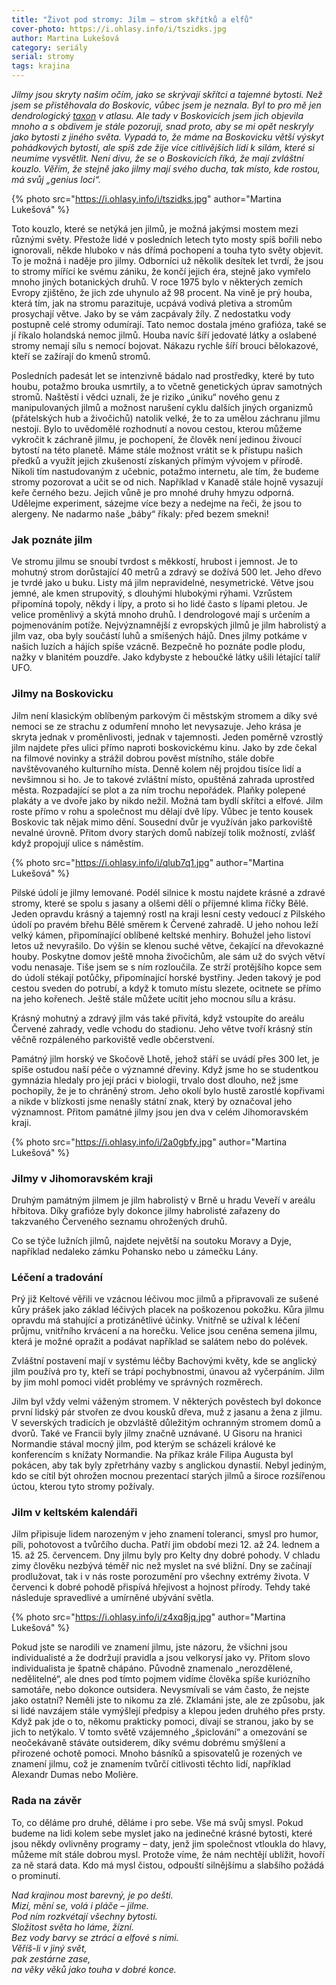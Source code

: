 ```yaml
---
title: "Život pod stromy: Jilm – strom skřítků a elfů"
cover-photo: https://i.ohlasy.info/i/tszidks.jpg
author: Martina Lukešová
category: seriály
serial: stromy
tags: krajina
---
```


*Jilmy jsou skryty našim očím, jako se skrývají skřítci a tajemné bytosti. Než jsem se přistěhovala do Boskovic, vůbec jsem je neznala. Byl to pro mě jen dendrologický [taxon](https://cs.wikipedia.org/wiki/Taxon) v atlasu. Ale tady v Boskovicích jsem jich objevila mnoho a s obdivem je stále pozoruji, snad proto, aby se mi opět neskryly jako bytosti z jiného světa. Vypadá to, že máme na Boskovicku větší výskyt pohádkových bytostí, ale spíš zde žije více citlivějších lidí k silám, které si neumíme vysvětlit. Není divu, že se o Boskovicích říká, že mají zvláštní kouzlo. Věřím, že stejně jako jilmy mají svého ducha, tak místo, kde rostou, má svůj „genius loci“.*

{% photo src="https://i.ohlasy.info/i/tszidks.jpg" author="Martina Lukešová" %}

Toto kouzlo, které se netýká jen jilmů, je možná jakýmsi mostem mezi různými světy. Přestože lidé v posledních letech tyto mosty spíš bořili nebo ignorovali, někde hluboko v nás dřímá pochopení a touha tyto světy objevit. To je možná i naděje pro jilmy. Odborníci už několik desítek let tvrdí, že jsou to stromy mířící ke svému zániku, že končí jejich éra, stejně jako vymřelo mnoho jiných botanických druhů. V roce 1975 bylo v některých zemích Evropy zjištěno, že jich zde uhynulo až 98 procent. Na vině je prý houba, která tím, jak na stromu parazituje, ucpává vodivá pletiva a stromům prosychají větve. Jako by se vám zacpávaly žíly. Z nedostatku vody postupně celé stromy odumírají. Tato nemoc dostala jméno grafióza, také se jí říkalo holandská nemoc jilmů. Houba navíc šíří jedovaté látky a oslabené stromy nemají sílu s nemocí bojovat. Nákazu rychle šíří brouci bělokazové, kteří se zažírají do kmenů stromů. 

Posledních padesát let se intenzivně bádalo nad prostředky, které by tuto houbu, potažmo brouka usmrtily, a to včetně genetických úprav samotných stromů. Naštěstí i vědci uznali, že je riziko „úniku“ nového genu z manipulovaných jilmů a možnost narušení cyklu dalších jiných organizmů (přátelských hub a živočichů) natolik velké, že to za umělou záchranu jilmu nestojí. Bylo to uvědomělé rozhodnutí a novou cestou, kterou můžeme vykročit k záchraně jilmu, je pochopení, že člověk není jedinou živoucí bytostí na této planetě. Máme stále možnost vrátit se k přístupu našich předků a využít jejich zkušeností získaných přímým vývojem v přírodě. Nikoli tím nastudovaným z učebnic, potažmo internetu, ale tím, že budeme stromy pozorovat a učit se od nich. Například v Kanadě stále hojně vysazují keře černého bezu. Jejich vůně je pro mnohé druhy hmyzu odporná. Udělejme experiment, sázejme více bezy a nedejme na řeči, že jsou to alergeny. Ne nadarmo naše „báby“ říkaly: před bezem smekni!

### Jak poznáte jilm

Ve stromu jilmu se snoubí tvrdost s měkkostí, hrubost i jemnost. Je to mohutný strom dorůstající 40 metrů a zdravý se dožívá 500 let. Jeho dřevo je tvrdé jako u buku. Listy má jilm nepravidelné, nesymetrické. Větve jsou jemné, ale kmen strupovitý, s dlouhými hlubokými rýhami. Vzrůstem připomíná topoly, někdy i lípy, a proto si ho lidé často s lípami pletou. Je velice proměnlivý a skýtá mnoho druhů. I dendrologové mají s určením a pojmenováním potíže. Nejvýznamnější z evropských jilmů je jilm habrolistý a jilm vaz, oba byly součástí luhů a smíšených hájů. Dnes jilmy potkáme v našich luzích a hájích spíše vzácně. Bezpečně ho poznáte podle plodu, nažky v blanitém pouzdře. Jako kdybyste z heboučké látky ušili létající talíř UFO. 

### Jilmy na Boskovicku

Jilm není klasickým oblíbeným parkovým či městským stromem a díky své nemoci se ze strachu z odumření mnoho let nevysazuje. Jeho krása je skryta jednak v proměnlivosti, jednak v tajemnosti. Jeden poměrně vzrostlý jilm najdete přes ulici přímo naproti boskovickému kinu. Jako by zde čekal na filmové novinky a strážil dobrou pověst místního, stále dobře navštěvovaného kulturního místa. Denně kolem něj projdou tisíce lidí a nevšimnou si ho. Je to takové zvláštní místo, opuštěná zahrada uprostřed města. Rozpadající se plot a za ním trochu nepořádek. Plaňky polepené plakáty a ve dvoře jako by nikdo nežil. Možná tam bydlí skřítci a elfové. Jilm roste přímo v rohu a společnost mu dělají dvě lípy. Vůbec je tento kousek Boskovic tak nějak mimo dění. Sousední dvůr je využíván jako parkoviště nevalné úrovně. Přitom dvory starých domů nabízejí tolik možností, zvlášť když propojují ulice s náměstím. 

{% photo src="https://i.ohlasy.info/i/qlub7q1.jpg" author="Martina Lukešová" %}

Pilské údolí je jilmy lemované. Podél silnice k mostu najdete krásné a zdravé stromy, které se spolu s jasany a olšemi dělí o příjemné klima říčky Bělé. Jeden opravdu krásný a tajemný rostl na kraji lesní cesty vedoucí z Pilského údolí po pravém břehu Bělé směrem k Červené zahradě. U jeho nohou leží velký kámen, připomínající oblíbené keltské menhiry. Bohužel jeho listoví letos už nevyrašilo. Do výšin se klenou suché větve, čekající na dřevokazné houby. Poskytne domov ještě mnoha živočichům, ale sám už do svých větví vodu nenasaje. Tiše jsem se s ním rozloučila. Ze strží protějšího kopce sem do údolí stékají potůčky, připomínající horské bystřiny. Jeden takový je pod cestou sveden do potrubí, a když k tomuto místu slezete, ocitnete se přímo na jeho kořenech. Ještě stále můžete ucítit jeho mocnou sílu a krásu. 

Krásný mohutný a zdravý jilm vás také přivítá, když vstoupíte do areálu Červené zahrady, vedle vchodu do stadionu. Jeho větve tvoří krásný stín věčně rozpáleného parkoviště vedle občerstvení. 

Památný jilm horský ve Skočově Lhotě, jehož stáří se uvádí přes 300 let, je spíše ostudou naší péče o významné dřeviny. Když jsme ho se studentkou gymnázia hledaly pro její práci v biologii, trvalo dost dlouho, než jsme pochopily, že je to chráněný strom. Jeho okolí bylo hustě zarostlé kopřivami a nikde v blízkosti jsme nenašly státní znak, který by označoval jeho významnost. Přitom památné jilmy jsou jen dva v celém Jihomoravském kraji. 

{% photo src="https://i.ohlasy.info/i/2a0gbfy.jpg" author="Martina Lukešová" %}

### Jilmy v Jihomoravském kraji

Druhým památným jilmem je jilm habrolistý v Brně u hradu Veveří v areálu hřbitova. Díky grafióze byly dokonce jilmy habrolisté zařazeny do takzvaného Červeného seznamu ohrožených druhů. 

Co se týče lužních jilmů, najdete největší na soutoku Moravy a Dyje, například nedaleko zámku Pohansko nebo u zámečku Lány.

### Léčení a tradování

Prý již Keltové věřili ve vzácnou léčivou moc jilmů a připravovali ze sušené kůry prášek jako základ léčivých placek na poškozenou pokožku. Kůra jilmu opravdu má stahující a protizánětlivé účinky. Vnitřně se užíval k léčení průjmu, vnitřního krvácení a na horečku. Velice jsou ceněna semena jilmu, která je možné opražit a podávat například se salátem nebo do polévek.

Zvláštní postavení mají v systému léčby Bachovými květy, kde se anglický jilm používá pro ty, kteří se trápí pochybnostmi, únavou až vyčerpáním. Jilm by jim mohl pomoci vidět problémy ve správných rozměrech. 

Jilm byl vždy velmi váženým stromem. V některých pověstech byl dokonce první lidský pár stvořen ze dvou kousků dřeva, muž z jasanu a žena z jilmu. V severských tradicích je obzvláště důležitým ochranným stromem domů a dvorů. Také ve Francii byly jilmy značně uznávané. U Gisoru na hranici Normandie stával mocný jilm, pod kterým se scházeli králové ke konferencím s knížaty Normandie. Na příkaz krále Filipa Augusta byl pokácen, aby tak byly zpřetrhány vazby s anglickou dynastií. Nebyl jediným, kdo se cítil být ohrožen mocnou prezentací starých jilmů a široce rozšířenou úctou, kterou tyto stromy požívaly. 

### Jilm v keltském kalendáři

Jilm připisuje lidem narozeným v jeho znamení toleranci, smysl pro humor, píli, pohotovost a tvůrčího ducha. Patří jim období mezi 12. až 24. lednem a 15. až 25. červencem. Dny jilmu byly pro Kelty dny dobré pohody. V chladu zimy člověku nezbývá téměř nic než myslet na své bližní. Dny se začínají prodlužovat, tak i v nás roste porozumění pro všechny extrémy života. V červenci k dobré pohodě přispívá hřejivost a hojnost přírody. Tehdy také následuje spravedlivé a umírněné ubývání světla. 

{% photo src="https://i.ohlasy.info/i/z4xq8jq.jpg" author="Martina Lukešová" %}

Pokud jste se narodili ve znamení jilmu, jste názoru, že všichni jsou individualisté a že dodržují pravidla a jsou velkorysí jako vy. Přitom slovo individualista je špatně chápáno. Původně znamenalo „nerozdělené, nedělitelné“, ale dnes pod tímto pojmem vidíme člověka spíše kuriózního samotáře, nebo dokonce outsidera. Nevysmívali se vám často, že nejste jako ostatní? Neměli jste to nikomu za zlé. Zklamáni jste, ale ze způsobu, jak si lidé navzájem stále vymýšlejí předpisy a klepou jeden druhého přes prsty. Když pak jde o to, někomu prakticky pomoci, dívají se stranou, jako by se jich to netýkalo. V tomto světě vzájemného „špiclování“ a omezování se neočekávaně stáváte outsiderem, díky svému dobrému smýšlení a přirozené ochotě pomoci. 
Mnoho básníků a spisovatelů je rozených ve znamení jilmu, což je znamením tvůrčí citlivosti těchto lidí, například Alexandr Dumas nebo Molière. 

### Rada na závěr

To, co děláme pro druhé, děláme i pro sebe. Vše má svůj smysl. Pokud budeme na lidi kolem sebe myslet jako na jedinečné krásné bytosti, které jsou někdy ovlivněny programy – daty, jenž jim společnost vtloukla do hlavy, můžeme mít stále dobrou mysl. Protože víme, že nám nechtějí ublížit, hovoří za ně stará data. Kdo má mysl čistou, odpouští silnějšímu a slabšího požádá o prominutí. 

*Nad krajinou most barevný, je po dešti.  
Mizí, mění se, volá i pláče – jilme.  
Pod ním rozkvétají všechny bytosti.  
Složitost světa ho láme, žízní.  
Bez vody barvy se ztrácí a elfové s nimi.  
Věříš-li v jiný svět,  
pak zestárne zase,  
na věky věků jako touha v dobré konce.*
